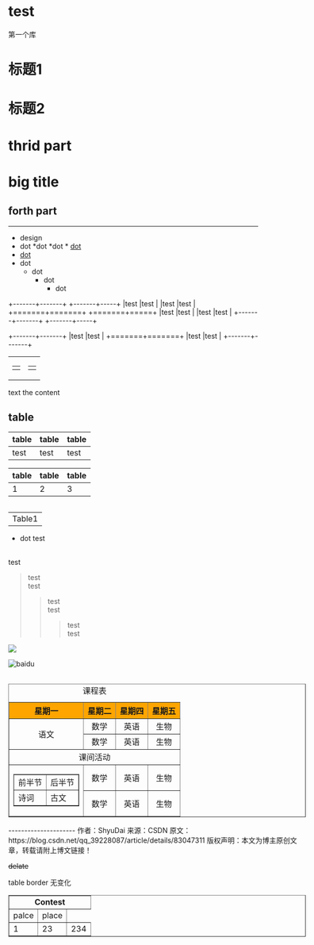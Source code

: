 # test
第一个库
# 标题1
# 标题2
# thrid part
big title
=======
## forth part

-----
* design
* dot
  *dot
     *dot
       * [dot](https://github.com/Arvinszhang/test/blob/master/SG90%20Servo%20Motor%20Datasheet.pdf)
 * [dot](https://components101.com/servo-motor-basics-pinout-datasheet) 
* dot
  * dot
    * dot
      * dot
     
      
  
 +-------+-------+    +-------+-----+
 |test   |test   |    |test   |test |
 +=======+=======+    +=======+=====+
 |test   |test   |    |test   |test |
 +-------+-------+    +-------+-----+
  
  
 +-------+-------+
 |test   |test   |
 +=======+=======+
 |test   |test   |
 +-------+-------+
  
  
<table width="100%" align="center">
<tr>
<td><table width="100%">
<tr>
<td> </td>
</tr>
</table></td>
<td><table width="100%">
<tr>
<td> </td>
</tr>
</table></td>
</tr>
</table>  
  

  

  
 text
 the content<br> 
 
  ## table
  table| table| table
  ---|---|---
  test|test|test
  
  
table| table|table
---|---|---
1|2|3

 <div style="vertical-align:top; width:600px;">
<table width="50%" style="float:left;">
<tr>
<td>Table1</td>
</tr>
</table>
<table width="50%">
 
 
* dot
test
 <br>
 test
 
> test <br> test
>> test <br> test
>>> test <br> test

![](http://www.baidu.com/img/bdlogo.gif"baidu")
<br>

![baidu](http://www.baidu.com/img/bdlogo.gif)


<!DOCTYPE html>
<html>

<head>
<title>表格属性</title>
<meta charset="utf-8">
</head>

<body>
<!-- 在以下表格标签中添加相应代码 -->
<table border="1" width="500" cellspacing="0" cellpadding="5px" align="center">
<caption>课程表</caption>
<tr bgcolor="orange" align="center">
<th>星期一</th>
<th>星期二</th>
<th>星期四</th>
<th>星期五</th>
</tr>
<tr align="center">
<td rowspan ="2">语文</td>
<td>数学</td>
<td>英语</td>
<td>生物</td>
</tr>
<tr align="center">

<td>数学</td>
<td>英语</td>
<td>生物</td>
</tr>
<tr align="center">
<td colspan="4">课间活动</td>
</tr>
<tr align="center">
<td rowspan="2" >
<table border="1"  cellspacing="0" cellpadding="5px" align="center">
<tr>
<td>前半节</td>
<td>后半节</td>
</tr>
<tr>
<td>诗词</td>
<td>古文</td>
</tr>
</table>
</td>
<td>数学</td>
<td>英语</td>
<td>生物</td>
</tr>
<tr align="center">

<td>数学</td>
<td>英语</td>
<td>生物</td>
</tr>
</table>
</body>
</html>
--------------------- 
作者：ShyuDai 
来源：CSDN 
原文：https://blog.csdn.net/qq_39228087/article/details/83047311 
版权声明：本文为博主原创文章，转载请附上博文链接！

~~delate~~

table border 无变化


<table border="1">
 <tr>
  <td align="center" colspan="3"><b>Contest</b></td>
 </tr>
  
 <tr>
  <td> palce </td>
  <td> place </td>
 </tr>
 <tr>
  <td> 1 </td>
  <td> 23 </td>
  <td> 234 </td>
  
  
 </tr>
 </table>
